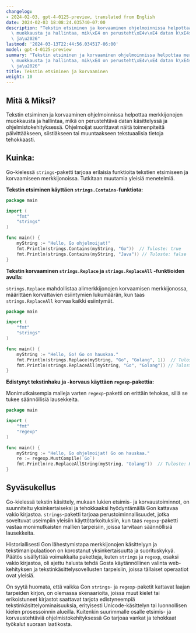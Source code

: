 ```yaml
---
changelog:
- 2024-02-03, gpt-4-0125-preview, translated from English
date: 2024-02-03 18:08:24.035740-07:00
description: "Tekstin etsiminen ja korvaaminen ohjelmoinnissa helpottaa merkkijonojen\
  \ muokkausta ja hallintaa, mik\xE4 on perusteht\xE4v\xE4 datan k\xE4sittelyss\xE4\
  \ ja\u2026"
lastmod: '2024-03-13T22:44:56.034517-06:00'
model: gpt-4-0125-preview
summary: "Tekstin etsiminen ja korvaaminen ohjelmoinnissa helpottaa merkkijonojen\
  \ muokkausta ja hallintaa, mik\xE4 on perusteht\xE4v\xE4 datan k\xE4sittelyss\xE4\
  \ ja\u2026"
title: Tekstin etsiminen ja korvaaminen
weight: 10
---
```


## Mitä & Miksi?

Tekstin etsiminen ja korvaaminen ohjelmoinnissa helpottaa merkkijonojen muokkausta ja hallintaa, mikä on perustehtävä datan käsittelyssä ja ohjelmistokehityksessä. Ohjelmoijat suorittavat näitä toimenpiteitä päivittääkseen, siistiäkseen tai muuntaakseen tekstuaalisia tietoja tehokkaasti.

## Kuinka:

Go-kielessä `strings`-paketti tarjoaa erilaisia funktioita tekstien etsimiseen ja korvaamiseen merkkijonoissa. Tutkitaan muutamia yleisiä menetelmiä.

**Tekstin etsiminen käyttäen `strings.Contains`-funktiota:**

```go
package main

import (
	"fmt"
	"strings"
)

func main() {
	myString := "Hello, Go ohjelmoijat!"
	fmt.Println(strings.Contains(myString, "Go"))  // Tuloste: true
	fmt.Println(strings.Contains(myString, "Java")) // Tuloste: false
}
```

**Tekstin korvaaminen `strings.Replace` ja `strings.ReplaceAll` -funktioiden avulla:**

`strings.Replace` mahdollistaa alimerkkijonojen korvaamisen merkkijonossa, määrittäen korvattavien esiintymien lukumäärän, kun taas `strings.ReplaceAll` korvaa kaikki esiintymät.

```go
package main

import (
	"fmt"
	"strings"
)

func main() {
	myString := "Hello, Go! Go on hauskaa."
	fmt.Println(strings.Replace(myString, "Go", "Golang", 1))  // Tuloste: Hello, Golang! Go on hauskaa.
	fmt.Println(strings.ReplaceAll(myString, "Go", "Golang")) // Tuloste: Hello, Golang! Golang on hauskaa.
}
```

**Edistynyt tekstinhaku ja -korvaus käyttäen `regexp`-pakettia:**

Monimutkaisempia malleja varten `regexp`-paketti on erittäin tehokas, sillä se tukee säännöllisiä lausekkeita.

```go
package main

import (
	"fmt"
	"regexp"
)

func main() {
	myString := "Hello, Go ohjelmoijat! Go on hauskaa."
	re := regexp.MustCompile(`Go`)
	fmt.Println(re.ReplaceAllString(myString, "Golang"))  // Tuloste: Hello, Golang ohjelmoijat! Golang on hauskaa.
}
```

## Syväsukellus

Go-kielessä tekstin käsittely, mukaan lukien etsimis- ja korvaustoiminnot, on suunniteltu yksinkertaiseksi ja tehokkaaksi hyödyntämällä Gon kattavaa vakio kirjastoa. `strings`-paketti tarjoaa perustoiminnallisuudet, jotka soveltuvat useimpiin yleisiin käyttötarkoituksiin, kun taas `regexp`-paketti vastaa monimutkaisten mallien tarpeisiin, joissa tarvitaan säännöllisiä lausekkeita.

Historiallisesti Gon lähestymistapa merkkijonojen käsittelyyn ja tekstimanipulaatioon on korostanut yksinkertaisuutta ja suorituskykyä. Päätös sisällyttää voimakkaita paketteja, kuten `strings` ja `regexp`, osaksi vakio kirjastoa, oli ajettu halusta tehdä Gosta käytännöllinen valinta web-kehityksen ja tekstinkäsittelysovellusten tarpeisiin, joissa tällaiset operaatiot ovat yleisiä.

On syytä huomata, että vaikka Gon `strings`- ja `regexp`-paketit kattavat laajan tarpeiden kirjon, on olemassa skenaarioita, joissa muut kielet tai erikoistuneet kirjastot saattavat tarjota edistyneempiä tekstinkäsittelyominaisuuksia, erityisesti Unicode-käsittelyn tai luonnollisen kielen prosessoinnin alueilla. Kuitenkin suurimmalle osalle etsimis- ja korvaustehtäviä ohjelmistokehityksessä Go tarjoaa vankat ja tehokkaat työkalut suoraan laatikosta.
